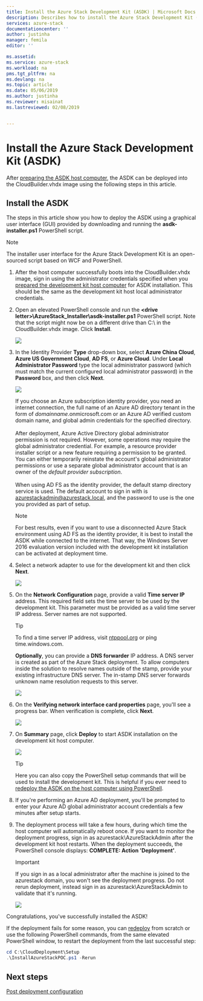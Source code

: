 ```yaml
---
title: Install the Azure Stack Development Kit (ASDK) | Microsoft Docs
description: Describes how to install the Azure Stack Development Kit (ASDK).
services: azure-stack
documentationcenter: ''
author: justinha
manager: femila
editor: ''

ms.assetid: 
ms.service: azure-stack
ms.workload: na
pms.tgt_pltfrm: na
ms.devlang: na
ms.topic: article
ms.date: 05/06/2019
ms.author: justinha
ms.reviewer: misainat
ms.lastreviewed: 02/08/2019


---
```


# Install the Azure Stack Development Kit (ASDK)
After [preparing the ASDK host computer](asdk-prepare-host.md), the ASDK can be deployed into the CloudBuilder.vhdx image using the following steps in this article.

## Install the ASDK
The steps in this article show you how to deploy the ASDK using a graphical user interface (GUI) provided by downloading and running the **asdk-installer.ps1** PowerShell script.

> [!NOTE]
> The installer user interface for the Azure Stack Development Kit is an open-sourced script based on WCF and PowerShell.


1. After the host computer successfully boots into the CloudBuilder.vhdx image, sign in using the administrator credentials specified when you [prepared the development kit host computer](asdk-prepare-host.md) for ASDK installation. This should be the same as the development kit host local administrator credentials.
2. Open an elevated PowerShell console and run the **&lt;drive letter>\AzureStack_Installer\asdk-installer.ps1** PowerShell script. Note that the script might now be on a different drive than C:\ in the CloudBuilder.vhdx image. Click **Install**.

    ![](media/asdk-install/1.PNG) 

3. In the Identity Provider **Type** drop-down box, select **Azure China Cloud**, **Azure US Government Cloud**, **AD FS**, or **Azure Cloud**. Under **Local Administrator Password** type the local administrator password (which must match the current configured local administrator password) in the **Password** box, and then click **Next**.

    ![](media/asdk-install/2.PNG) 
  
   If you choose an Azure subscription identity provider, you need an internet connection, the full name of an Azure AD directory tenant in the form of *domainname*.onmicrosoft.com or an Azure AD verified custom domain name, and global admin credentials for the specified directory.<br><br>After deployment, Azure Active Directory global administrator permission is not required. However, some operations may require the global administrator credential. For example, a resource provider installer script or a new feature requiring a permission to be granted. You can either temporarily reinstate the account's global administrator permissions or use a separate global administrator account that is an owner of the *default provider subscription*.<br><br>When using AD FS as the identity provider, the default stamp directory service is used. The default account to sign in with is azurestackadmin@azurestack.local, and the password to use is the one you provided as part of setup.

   > [!NOTE]
   > For best results, even if you want to use a disconnected Azure Stack environment using AD FS as the identity provider, it is best to install the ASDK while connected to the internet. That way, the Windows Server 2016 evaluation version included with the development kit installation can be activated at deployment time.

4. Select a network adapter to use for the development kit and then click **Next**.

    ![](media/asdk-install/3.PNG)

5. On the **Network Configuration** page, provide a valid **Time server IP** address. This required field sets the time server to be used by the development kit. This parameter must be provided as a valid time server IP address. Server names are not supported.

      > [!TIP]
      > To find a time server IP address, visit [ntppool.org](https://www.ntppool.org/) or ping time.windows.com. 

    **Optionally**, you can provide a **DNS forwarder** IP address. A DNS server is created as part of the Azure Stack deployment. To allow computers inside the solution to resolve names outside of the stamp, provide your existing infrastructure DNS server. The in-stamp DNS server forwards unknown name resolution requests to this server.

    ![](media/asdk-install/4.PNG)

6. On the **Verifying network interface card properties** page, you'll see a progress bar. When verification is complete, click **Next**.

    ![](media/asdk-install/5.PNG)

7. On **Summary** page, click **Deploy** to start ASDK installation on the development kit host computer.

    ![](media/asdk-install/6.PNG)

    > [!TIP]
    > Here you can also copy the PowerShell setup commands that will be used to install the development kit. This is helpful if you ever need to [redeploy the ASDK on the host computer using PowerShell](asdk-deploy-powershell.md).

8. If you're performing an Azure AD deployment, you'll be prompted to enter your Azure AD global administrator account credentials a few minutes after setup starts.

9. The deployment process will take a few hours, during which time the host computer will automatically reboot once. If you want to monitor the deployment progress, sign in as azurestack\AzureStackAdmin after the development kit host restarts. When the deployment succeeds, the PowerShell console displays: **COMPLETE: Action 'Deployment'**. 
    > [!IMPORTANT]
    > If you sign in as a local administrator after the machine is joined to the azurestack domain, you won't see the deployment progress. Do not rerun deployment, instead sign in as azurestack\AzureStackAdmin to validate that it's running.

    ![](media/asdk-install/7.PNG)

Congratulations, you've successfully installed the ASDK!

If the deployment fails for some reason, you can [redeploy](asdk-redeploy.md) from scratch or use the following PowerShell commands, from the same elevated PowerShell window, to restart the deployment from the last successful step:

  ```powershell
  cd C:\CloudDeployment\Setup
  .\InstallAzureStackPOC.ps1 -Rerun
  ```

## Next steps
[Post deployment configuration](asdk-post-deploy.md)
